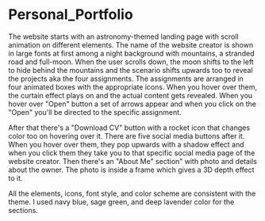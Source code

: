 # Personal_Portfolio

The website starts with an astronomy-themed landing page with scroll animation on different elements. The name of the website creator is shown in large fonts at first among a night background with mountains, a stranded road and full-moon. When the user scrolls down, the moon shifts to the left to hide behind the mountains and the scenario shifts upwards too to reveal the projects aka the four assignments. The assignments are arranged in four animated boxes with the appropriate icons. When you hover over them, the curtain effect plays on and the actual content gets revealed. When you hover over "Open" button a set of arrows appear and when you click on the "Open" you'll be directed to the specific assignment.

After that there's a "Download CV" button with a rocket icon that changes color too on hovering over it. There are five social media buttons after it. When you hover over them, they pop upwards with a shadow effect and when you click them they take you to that specific social media page of the website creator. Then there's an "About Me" section" with photo and details about the owner. The photo is inside a frame which gives a 3D depth effect to it. 

All the elements, icons, font style, and color scheme are consistent with the theme. I used navy blue, sage green, and deep lavender color for the sections.


